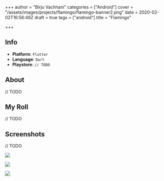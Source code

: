 +++
author = "Birju Vachhani"
categories = ["Android"]
cover = "/assets/images/projects/flamingo/flamingo-banner2.png"
date = 2020-02-02T16:56:48Z
draft = true
tags = ["android"]
title = "Flamingo"

+++
## Info

* **Platform**:     `Flutter`
* **Language**:     `Dart`
* **Playstore**:    `// TODO`

## About

// TODO

## My Roll

// TODO

## Screenshots

// TODO

![](/assets/images/flamingo-apps-1.png)

![](/assets/images/flamingo-apps-2.png)

![](/assets/images/flamingo-apps-3.png)